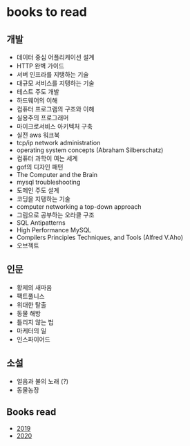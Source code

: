 # books to read
## 개발
- 데이터 중심 어플리케이션 설계
- HTTP 완벽 가이드
- 서버 인프라를 지탱하는 기술
- 대규모 서비스를 지탱하는 기술
- 테스트 주도 개발
- 하드웨어의 이해
- 컴퓨터 프로그램의 구조와 이해
- 실용주의 프로그래머
- 마이크로서비스 아키텍처 구축
- 실전 aws 워크북
- tcp/ip network administration
- operating system concepts (Abraham Silberschatz)
- 컴퓨터 과학이 여는 세계
- gof의 디자인 패턴
- The Computer and the Brain
- mysql troubleshooting
- 도메인 주도 설계
- 코딩을 지탱하는 기술
- computer networking a top-down approach
- 그림으로 공부하는 오라클 구조
- SQL Antipatterns
- High Performance MySQL
- Compilers Principles Techniques, and Tools (Alfred V.Aho)
- 오브젝트

## 인문
- 황제의 새마음
- 팩트풀니스
- 위대한 탈출
- 동물 해방
- 틀리지 않는 법
- 마케터의 일
- 인스파이어드

## 소설
- 얼음과 불의 노래 (?)
- 동물농장

## Books read
- [2019](BooksRead/2019.md)
- [2020](BooksRead/2020.md)
